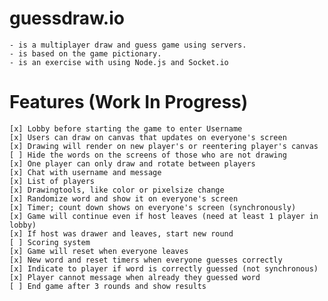 # guessdraw.io

    - is a multiplayer draw and guess game using servers.
    - is based on the game pictionary.
    - is an exercise with using Node.js and Socket.io

# Features (Work In Progress)
    [x] Lobby before starting the game to enter Username
    [x] Users can draw on canvas that updates on everyone's screen
    [x] Drawing will render on new player's or reentering player's canvas
    [ ] Hide the words on the screens of those who are not drawing 
    [x] One player can only draw and rotate between players
    [x] Chat with username and message
    [x] List of players
    [x] Drawingtools, like color or pixelsize change
    [x] Randomize word and show it on everyone's screen
    [x] Timer; count down shows on everyone's screen (synchronously)
    [x] Game will continue even if host leaves (need at least 1 player in lobby)
    [x] If host was drawer and leaves, start new round
    [ ] Scoring system
    [x] Game will reset when everyone leaves
    [x] New word and reset timers when everyone guesses correctly
    [x] Indicate to player if word is correctly guessed (not synchronous)
    [x] Player cannot message when already they guessed word
    [ ] End game after 3 rounds and show results
